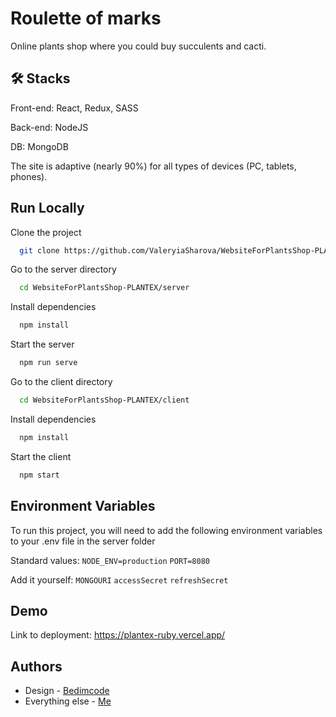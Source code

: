 
# Roulette of marks

Online plants shop where you could buy succulents and cacti.



## 🛠 Stacks
Front-end: React, Redux, SASS

Back-end: NodeJS

DB: MongoDB

The site is adaptive (nearly 90%) for all types of devices (PC, tablets, phones).


## Run Locally

Clone the project

```bash
  git clone https://github.com/ValeryiaSharova/WebsiteForPlantsShop-PLANTEX
```

Go to the server directory

```bash
  cd WebsiteForPlantsShop-PLANTEX/server
```

Install dependencies

```bash
  npm install
```

Start the server

```bash
  npm run serve
```
Go to the client directory

```bash
  cd WebsiteForPlantsShop-PLANTEX/client
```

Install dependencies

```bash
  npm install
```

Start the client

```bash
  npm start
```


## Environment Variables

To run this project, you will need to add the following environment variables to your .env file in the server folder

Standard values: `NODE_ENV=production` `PORT=8080`

Add it yourself: `MONGOURI` `accessSecret` `refreshSecret`


## Demo

Link to deployment: https://plantex-ruby.vercel.app/


## Authors

- Design - [Bedimcode](https://www.youtube.com/watch?v=lpzExNZDizI&t)
- Everything else - [Me](https://www.linkedin.com/in/%D0%B2%D0%B0%D0%BB%D0%B5%D1%80%D0%B8%D1%8F-%D1%88%D0%B0%D1%80%D0%BE%D0%B2%D0%B0-708a5a184/)


